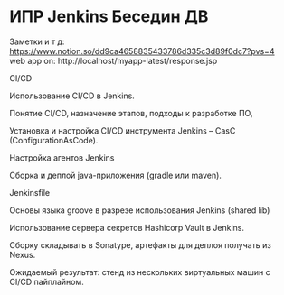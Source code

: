 # ИПР Jenkins Беседин ДВ

Заметки и т д: https://www.notion.so/dd9ca4658835433786d335c3d89f0dc7?pvs=4 \
web app on: http://localhost/myapp-latest/response.jsp

CI/CD

Использование CI/CD в Jenkins.

Понятие CI/CD, назначение этапов, подходы к разработке ПО,

Установка и настройка CI/CD инструмента Jenkins – CasC (ConfigurationAsCode).

Настройка агентов Jenkins

Сборка и деплой java-приложения (gradle или maven).

Jenkinsfile

Основы языка groove в разрезе использования Jenkins (shared lib)

Использование сервера секретов Hashicorp Vault в Jenkins.

Сборку складывать в Sonatype, артефакты для деплоя получать из Nexus.

Ожидаемый результат: стенд из нескольких виртуальных машин с CI/CD пайплайном.
